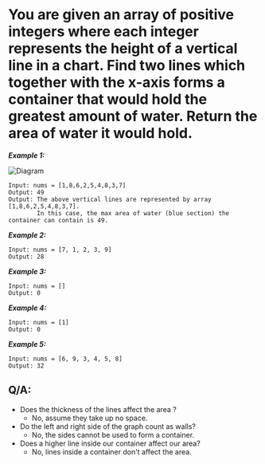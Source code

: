 # You are given an array of positive integers where each integer represents the height of a vertical line in a chart. Find two lines which together with the x-axis forms a container that would hold the greatest amount of water. Return the area of water it would hold.

**_Example 1:_**

![Diagram](https://s3-lc-upload.s3.amazonaws.com/uploads/2018/07/17/question_11.jpg)

```
Input: nums = [1,8,6,2,5,4,8,3,7]
Output: 49
Output: The above vertical lines are represented by array [1,8,6,2,5,4,8,3,7].
        In this case, the max area of water (blue section) the container can contain is 49.
```

**_Example 2:_**

```
Input: nums = [7, 1, 2, 3, 9]
Output: 28
```

**_Example 3:_**

```
Input: nums = []
Output: 0
```

**_Example 4:_**

```
Input: nums = [1]
Output: 0
```

**_Example 5:_**

```
Input: nums = [6, 9, 3, 4, 5, 8]
Output: 32
```

## Q/A:

- Does the thickness of the lines affect the area ?
  - No, assume they take up no space.
- Do the left and right side of the graph count as walls?
  - No, the sides cannot be used to form a container.
- Does a higher line inside our container affect our area?
  - No, lines inside a container don't affect the area.
